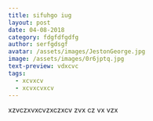 ```yaml
---
title: sifuhgo iug
layout: post
date: 04-08-2018
category: fdgfdfgdfg
author: serfgdsgf
avatar: /assets/images/JestonGeorge.jpg
image: /assets/images/0r6jptq.jpg
text-preview: vdxcvc
tags:
  - xcvxcv
  - xcvxcvxcv
---
```

xzvczxvxcvzxczxcv zvx cz vx vzx
